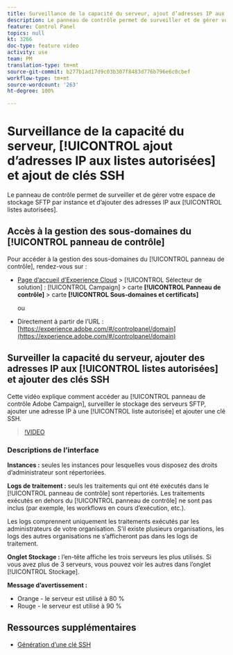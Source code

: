 ```yaml
---
title: Surveillance de la capacité du serveur, ajout d’adresses IP aux listes autorisées et ajout de clés SSH
description: Le panneau de contrôle permet de surveiller et de gérer votre espace de stockage SFTP par instance et d’ajouter des adresses IP aux listes autorisées.
feature: Control Panel
topics: null
kt: 3266
doc-type: feature video
activity: use
team: PM
translation-type: tm+mt
source-git-commit: b277b1ad17d9c03b307f8483d776b796e6c0cbef
workflow-type: tm+mt
source-wordcount: '263'
ht-degree: 100%

---
```



# Surveillance de la capacité du serveur, [!UICONTROL ajout d’adresses IP aux listes autorisées] et ajout de clés SSH

Le panneau de contrôle permet de surveiller et de gérer votre espace de stockage SFTP par instance et d’ajouter des adresses IP aux [!UICONTROL listes autorisées].

## Accès à la gestion des sous-domaines du [!UICONTROL panneau de contrôle]

Pour accéder à la gestion des sous-domaines du [!UICONTROL panneau de contrôle], rendez-vous sur :

* [Page d’accueil d’Experience Cloud](https://experience.adobe.com/#/home) > [!UICONTROL Sélecteur de solution] : [!UICONTROL Campaign] > carte **[!UICONTROL Panneau de contrôle]** > carte **[!UICONTROL Sous-domaines et certificats]**

   ou
* Directement à partir de l’URL : [https://experience.adobe.com/#/controlpanel/domain](https://experience.adobe.com/#/controlpanel/domain)

## Surveiller la capacité du serveur, ajouter des adresses IP aux [!UICONTROL listes autorisées] et ajouter des clés SSH

Cette vidéo explique comment accéder au [!UICONTROL panneau de contrôle Adobe Campaign], surveiller le stockage des serveurs SFTP, ajouter une adresse IP à une [!UICONTROL liste autorisée] et ajouter une clé SSH.

>[!VIDEO](https://video.tv.adobe.com/v/27270?quality=12)

### Descriptions de l’interface

**Instances :** seules les instances pour lesquelles vous disposez des droits d’administrateur sont répertoriées.

**Logs de traitement :** seuls les traitements qui ont été exécutés dans le [!UICONTROL panneau de contrôle] sont répertoriés. Les traitements exécutés en dehors du [!UICONTROL panneau de contrôle] ne sont pas inclus (par exemple, les workflows en cours d’exécution, etc.).

Les logs comprennent uniquement les traitements exécutés par les administrateurs de votre organisation. S’il existe plusieurs organisations, les logs des autres organisations ne s’afficheront pas dans les logs de traitement.

**Onglet Stockage :** l’en-tête affiche les trois serveurs les plus utilisés. Si vous avez plus de 3 serveurs, vous pouvez voir les autres dans l’onglet [!UICONTROL Stockage].

**Message d’avertissement :**

* Orange - le serveur est utilisé à 80 %
* Rouge - le serveur est utilisé à 90 %

## Ressources supplémentaires

* [Génération d’une clé SSH](/help/administrating/control-panel/generate-ssh-key.md)
